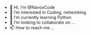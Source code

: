 - 👋 Hi, I’m @NavoxCode
- 👀 I’m interested in Coding, networking
- 🌱 I’m currently learning Python
- 💞️ I’m looking to collaborate on ...
- 📫 How to reach me ...

<!---
NavoxCode/NavoxCode is a ✨ special ✨ repository because its `README.md` (this file) appears on your GitHub profile.
You can click the Preview link to take a look at your changes.
--->
